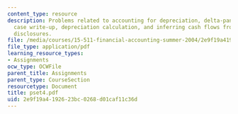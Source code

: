 ```yaml
---
content_type: resource
description: Problems related to accounting for depreciation, delta-pan am airlines
  case write-up, depreciation calculation, and inferring cash flows from depreciation
  disclosures.
file: /media/courses/15-511-financial-accounting-summer-2004/2e9f19a4192623bc0268d01caf11c36d_pset4.pdf
file_type: application/pdf
learning_resource_types:
- Assignments
ocw_type: OCWFile
parent_title: Assignments
parent_type: CourseSection
resourcetype: Document
title: pset4.pdf
uid: 2e9f19a4-1926-23bc-0268-d01caf11c36d
---
```

